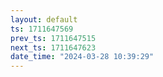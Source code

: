 ```yaml
---
layout: default
ts: 1711647569
prev_ts: 1711647515
next_ts: 1711647623
date_time: "2024-03-28 10:39:29"
---
```

